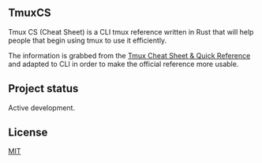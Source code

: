 ## TmuxCS

Tmux CS (Cheat Sheet) is a CLI tmux reference written in Rust that will help people that begin using tmux to use it efficiently.

The information is grabbed from the [Tmux Cheat Sheet & Quick Reference]() and adapted to CLI in order to make the official reference more usable.

## Project status

Active development.

## License

[MIT](https://github.com/Gibsol/tmuxcs/blob/master/LICENCE)
